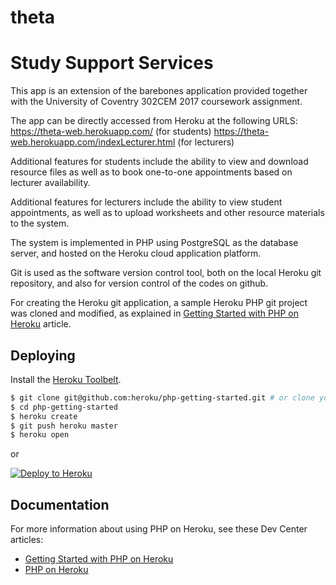 # theta
# Study Support Services

This app is an extension of the barebones application provided together with the University of Coventry 302CEM 2017 coursework assignment.

The app can be directly accessed from Heroku at the following URLS:
https://theta-web.herokuapp.com/ (for students)
https://theta-web.herokuapp.com/indexLecturer.html (for lecturers)

Additional features for students include the ability to view and download resource files as well as to book one-to-one appointments based on lecturer availability.

Additional features for lecturers include the ability to view student appointments, as well as to upload worksheets and other resource materials to the system.

The system is implemented in PHP using PostgreSQL as the database server, and hosted on the Heroku cloud application platform.

Git is used as the software version control tool, both on the local Heroku git repository, and also for version control of the codes on github.

For creating the Heroku git application, a sample Heroku PHP git project was cloned and modified, as explained in [Getting Started with PHP on Heroku](https://devcenter.heroku.com/articles/getting-started-with-php) article.

## Deploying

Install the [Heroku Toolbelt](https://toolbelt.heroku.com/).

```sh
$ git clone git@github.com:heroku/php-getting-started.git # or clone your own fork
$ cd php-getting-started
$ heroku create
$ git push heroku master
$ heroku open
```

or

[![Deploy to Heroku](https://www.herokucdn.com/deploy/button.png)](https://heroku.com/deploy)

## Documentation

For more information about using PHP on Heroku, see these Dev Center articles:

- [Getting Started with PHP on Heroku](https://devcenter.heroku.com/articles/getting-started-with-php)
- [PHP on Heroku](https://devcenter.heroku.com/categories/php)

